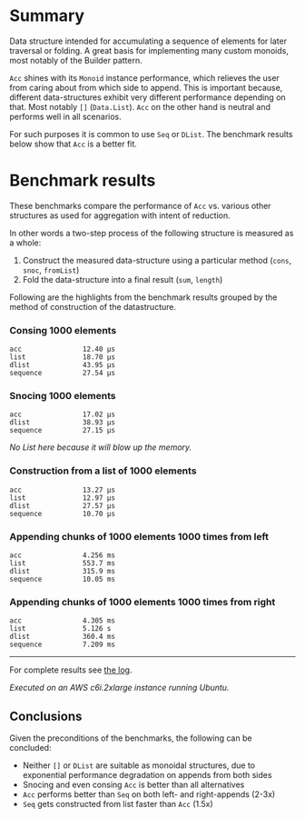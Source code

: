 # Summary

Data structure intended for accumulating a sequence of elements
for later traversal or folding.
A great basis for implementing many custom monoids,
most notably of the Builder pattern.

`Acc` shines with its `Monoid` instance performance,
which relieves the user from caring about from which side to append.
This is important because,
different data-structures exhibit very different performance depending on that.
Most notably `[]` (`Data.List`).
`Acc` on the other hand is neutral and performs well in all scenarios.

For such purposes it is common to use `Seq` or `DList`.
The benchmark results below show that `Acc` is a better fit.

# Benchmark results

These benchmarks compare the performance of `Acc` vs. various other structures
as used for aggregation with intent of reduction.

In other words a two-step process of the following structure is measured as a whole:

1. Construct the measured data-structure using a particular method (`cons`, `snoc`, `fromList`)
2. Fold the data-structure into a final result (`sum`, `length`)

Following are the highlights from the benchmark results
grouped by the method of construction of the datastructure.

### Consing 1000 elements

```
acc               12.40 μs
list              18.70 μs
dlist             43.95 μs
sequence          27.54 μs
```

### Snocing 1000 elements

```
acc               17.02 μs
dlist             38.93 μs
sequence          27.15 μs
```

_No List here because it will blow up the memory._

### Construction from a list of 1000 elements

```
acc               13.27 μs
list              12.97 μs
dlist             27.57 μs
sequence          10.70 μs
```

### Appending chunks of 1000 elements 1000 times from left

```
acc               4.256 ms
list              553.7 ms
dlist             315.9 ms
sequence          10.05 ms
```

### Appending chunks of 1000 elements 1000 times from right

```
acc               4.305 ms
list              5.126 s
dlist             360.4 ms
sequence          7.209 ms
```

---

For complete results see [the log](bench-results).

_Executed on an AWS c6i.2xlarge instance running Ubuntu._

## Conclusions

Given the preconditions of the benchmarks, the following can be concluded:

- Neither `[]` or `DList` are suitable as monoidal structures, due to exponential performance degradation on appends from both sides
- Snocing and even consing `Acc` is better than all alternatives
- `Acc` performs better than `Seq` on both left- and right-appends (2-3x)
- `Seq` gets constructed from list faster than `Acc` (1.5x)
